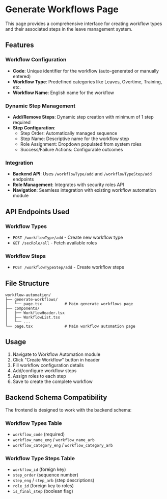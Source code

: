 # Generate Workflows Page

This page provides a comprehensive interface for creating workflow types and their associated steps in the leave management system.

## Features

### Workflow Configuration
- **Code**: Unique identifier for the workflow (auto-generated or manually entered)
- **Workflow Type**: Predefined categories like Leaves, Overtime, Training, etc.
- **Workflow Name**: English name for the workflow

### Dynamic Step Management
- **Add/Remove Steps**: Dynamic step creation with minimum of 1 step required
- **Step Configuration**:
  - Step Order: Automatically managed sequence
  - Step Name: Descriptive name for the workflow step
  - Role Assignment: Dropdown populated from system roles
  - Success/Failure Actions: Configurable outcomes

### Integration
- **Backend API**: Uses `/workflowType/add` and `/workflowTypeStep/add` endpoints
- **Role Management**: Integrates with security roles API
- **Navigation**: Seamless integration with existing workflow automation module

## API Endpoints Used

### Workflow Types
- `POST /workflowType/add` - Create new workflow type
- `GET /secRole/all` - Fetch available roles

### Workflow Steps
- `POST /workflowTypeStep/add` - Create workflow steps

## File Structure
```
workflow-automation/
├── generate-workflows/
│   └── page.tsx          # Main generate workflows page
├── components/
│   ├── WorkflowHeader.tsx
│   ├── WorkflowList.tsx
│   └── ...
└── page.tsx              # Main workflow automation page
```

## Usage

1. Navigate to Workflow Automation module
2. Click "Create Workflow" button in header
3. Fill workflow configuration details
4. Add/configure workflow steps
5. Assign roles to each step
6. Save to create the complete workflow

## Backend Schema Compatibility

The frontend is designed to work with the backend schema:

### Workflow Types Table
- `workflow_code` (required)
- `workflow_name_eng` / `workflow_name_arb`
- `workflow_category_eng` / `workflow_category_arb`

### Workflow Type Steps Table
- `workflow_id` (foreign key)
- `step_order` (sequence number)
- `step_eng` / `step_arb` (step descriptions)
- `role_id` (foreign key to roles)
- `is_final_step` (boolean flag)
